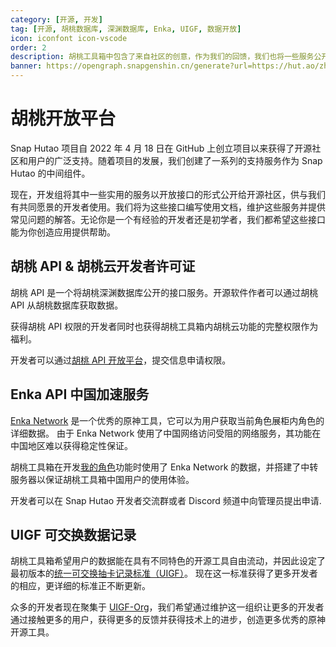 ```yaml
---
category: [开源, 开发]
tag: [开源, 胡桃数据库, 深渊数据库, Enka, UIGF, 数据开放]
icon: iconfont icon-vscode
order: 2
description: 胡桃工具箱中包含了来自社区的创意，作为我们的回馈，我们也将一些服务公开于社区。如果它们对你的开发有帮助，请放心使用，我们会尽力维护这些分支项目。
banner: https://opengraph.snapgenshin.cn/generate?url=https://hut.ao/zh/development/platform.html
---
```


# 胡桃开放平台

Snap Hutao 项目自 2022 年 4 月 18 日在 GitHub 上创立项目以来获得了开源社区和用户的广泛支持。随着项目的发展，我们创建了一系列的支持服务作为 Snap Hutao 的中间组件。

现在，开发组将其中一些实用的服务以开放接口的形式公开给开源社区，供与我们有共同愿景的开发者使用。我们将为这些接口编写使用文档，维护这些服务并提供常见问题的解答。无论你是一个有经验的开发者还是初学者，我们都希望这些接口能为你创造应用提供帮助。

## 胡桃 API & 胡桃云开发者许可证

胡桃 API 是一个将胡桃深渊数据库公开的接口服务。开源软件作者可以通过胡桃 API 从胡桃数据库获取数据。

获得胡桃 API 权限的开发者同时也获得胡桃工具箱内胡桃云功能的完整权限作为福利。

开发者可以通过[胡桃 API 开放平台](https://homa.snapgenshin.com/)，提交信息申请权限。

## Enka API 中国加速服务

[Enka Network](https://enka.network/) 是一个优秀的原神工具，它可以为用户获取当前角色展柜内角色的详细数据。
由于 Enka Network 使用了中国网络访问受阻的网络服务，其功能在中国地区难以获得稳定性保证。

胡桃工具箱在开发[我的角色](../features/character-data.md)功能时使用了 Enka Network 的数据，并搭建了中转服务器以保证胡桃工具箱中国用户的使用体验。

开发者可以在 Snap Hutao 开发者交流群或者 Discord 频道中向管理员提出申请.

## UIGF 可交换数据记录

胡桃工具箱希望用户的数据能在具有不同特色的开源工具自由流动，并因此设定了最初版本的[统一可交换抽卡记录标准（UIGF）](https://uigf.org/zh/standards/UIGF.html)。
现在这一标准获得了更多开发者的相应，更详细的标准正不断更新。

众多的开发者现在聚集于 [UIGF-Org](https://github.com/UIGF-org)，我们希望通过维护这一组织让更多的开发者通过接触更多的用户，获得更多的反馈并获得技术上的进步，创造更多优秀的原神开源工具。
